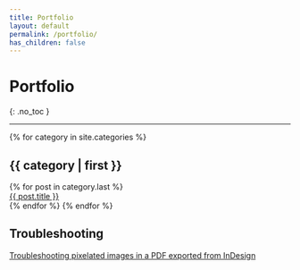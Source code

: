 ```yaml
---
title: Portfolio
layout: default
permalink: /portfolio/
has_children: false
---
```


# Portfolio
{: .no_toc }

---

<p>
{% for category in site.categories %}
  <h2 name="{{ category | first }}" style="list-style: none !important;">{{ category | first }}</h2>
  {% for post in category.last %}
    <li style="list-style: none !important;"><a href="{{ post.url }}">{{ post.title }}</a></li>
  {% endfor %}
{% endfor %}
</p>

## Troubleshooting

[Troubleshooting pixelated images in a PDF exported from InDesign](https://docs.iamcait.com/docs/troubleshooting-pixelation/)<base target="_blank">

<!-- Print posts

<p>
  {% for post in site.posts %}
      <h1><a href="{{ post.url }}">{{ post.title }}</a></h1>
      {{ post.content }}
      <hr>
  {% endfor %}
<p>

-->
